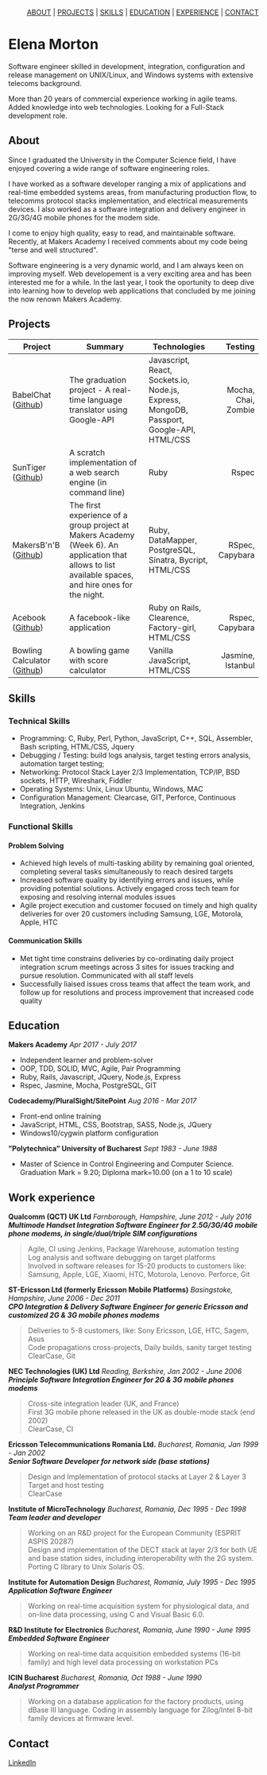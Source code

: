 <!-- ## Elena Morton

[ABOUT](#about) | [PROJECTS](#projects) | [SKILLS](#skills) | [EDUCATION](#education) | [EXPERIENCE](#experience) | [NETWORKS](#networks) -->

<p align="right"><a href="#about">ABOUT</a> | <a href="#projects">PROJECTS</a> | <a href="#skills">SKILLS</a> | <a href="#education">EDUCATION</a> | <a href="#experience">EXPERIENCE</a> | <a href="#contact">CONTACT</a></p>
<h1>Elena Morton</h1>

Software engineer skilled in development, integration, configuration and release management on UNIX/Linux, and Windows systems with extensive telecoms background.

More than 20 years of commercial experience working in agile teams. Added knowledge into web technologies. Looking for a Full-Stack development role.

## About

Since I graduated the University in the Computer Science field, I have enjoyed covering a wide range of software engineering roles. 

I have worked as a software developer ranging a mix of applications and real-time embedded systems areas, from manufacturing production flow, to telecomms protocol stacks implementation, and electrical measurements devices. I also worked as a software integration and delivery engineer in 2G/3G/4G mobile phones for the modem side.

I come to enjoy high quality, easy to read, and maintainable software. Recently, at Makers Academy I received comments about my code being "terse and well structured".

Software engineering is a very dynamic world, and I am always keen on improving myself. Web developement is a very exciting area and has been interested me for a while. In the last year, I took the oportunity to deep dive into learning how to develop web applications that concluded by me joining the now renown Makers Academy.  

## Projects
Project | Summary | Technologies | Testing
------- | ---------------- | ---------- | ----------:
BabelChat ([Github](https://github.com/elenamorton/BabelChat)) | The graduation project - A real-time language translator using Google-API | Javascript, React, Sockets.io, Node.js, Express, MongoDB, Passport, Google-API, HTML/CSS | Mocha, Chai, Zombie
SunTiger ([Github](https://github.com/elenamorton/search_engine))  | A scratch implementation of a web search engine (in command line)  | Ruby | Rspec
MakersB'n'B ([Github](https://github.com/elenamortonmakersbnb_2017)) | The first experience of a group project at Makers Academy (Week 6). An application that allows to list available spaces, and hire ones for the night. | Ruby, DataMapper, PostgreSQL, Sinatra, Bycript, HTML/CSS | RSpec, Capybara
Acebook ([Github](https://github.com/elenamorton/Acebook)) | A facebook-like application | Ruby on Rails, Clearence, Factory-girl, HTML/CSS | Rspec, Capybara
Bowling Calculator ([Github](https://github.com/elenamorton/bowling-challenge)) | A bowling game with score calculator | Vanilla JavaScript, HTML/CSS | Jasmine, Istanbul

## Skills

### Technical Skills

- Programming: C, Ruby, Perl, Python, JavaScript, C++, SQL, Assembler, Bash scripting, HTML/CSS, Jquery
- Debugging / Testing: build logs analysis, target testing errors analysis, automation target testing;
- Networking: Protocol Stack Layer 2/3 Implementation, TCP/IP, BSD sockets, HTTP, Wireshark, Fiddler
- Operating Systems: Unix, Linux Ubuntu, Windows, MAC
- Configuration Management: Clearcase, GIT, Perforce, Continuous Integration, Jenkins

### Functional Skills
#### Problem Solving
- Achieved high levels of multi-tasking ability by remaining goal oriented, completing several tasks simultaneously to reach desired targets
- Increased software quality by identifying errors and issues, while providing potential solutions. Actively engaged cross tech team for exposing and resolving internal modules issues
- Agile project execution and customer focused on timely and high quality deliveries for over 20 customers including Samsung, LGE, Motorola, Apple, HTC

#### Communication Skills
- Met tight time constrains deliveries by co-ordinating daily project integration scrum meetings across 3 sites for issues tracking and pursue resolution. Communicated with all staff levels
- Successfully liaised issues cross teams that affect the team work, and follow up for resolutions and process improvement that increased code quality

## Education

**Makers Academy** *Apr 2017 - July 2017*
- Independent learner and problem-solver
- OOP, TDD, SOLID, MVC, Agile, Pair Programming
- Ruby, Rails, Javascript, JQuery, Node.js, Express
- Rspec, Jasmine, Mocha, PostgreSQL, GIT

**Codecademy/PluralSight/SitePoint** *Aug 2016 - Mar 2017*
- Front-end online training
- JavaScript, HTML, CSS, Bootstrap, SASS, Node.js, JQuery
- Windows10/cygwin platform configuration

**”Polytechnica” University of Bucharest** *Sept 1983 - June 1988*
- Master of Science in Control Engineering and Computer Science. Graduation Mark = 9.20; Diploma mark=10.00 (on a 1 to 10 scale)

## Work experience

**Qualcomm (QCT) UK Ltd** *Farnborough, Hampshire, June 2012 - July 2016*      
***Multimode Handset Integration Software Engineer for 2.5G/3G/4G mobile phone modems, in single/dual/triple SIM configurations***  
>Agile, CI using Jenkins, Package Warehouse, automation testing  
Log analysis and software debugging on target platforms  
Involved in software releases for 15-20 products to customers like: Samsung, Apple, LGE, Xiaomi, HTC, Motorola, Lenovo.
Perforce, Git

**ST-Ericsson Ltd (formerly Ericsson Mobile Platforms)** *Basingstoke, Hampshire, June 2006 - Dec 2011*       
***CPO Integration & Delivery Software Engineer for generic Ericsson and customized 2G & 3G mobile phones modems***  
>Deliveries to 5-8 customers, like: Sony Ericsson, LGE, HTC, Sagem, Asus  
Code propagations cross-projects, Daily builds, sanity target testing  
ClearCase, Git

**NEC Technologies (UK) Ltd** *Reading, Berkshire, Jan 2002 - June 2006*  
***Principle Software Integration Engineer for 2G & 3G mobile phones modems***  
>Cross-site integration leader (UK, and France)  
First 3G mobile phone released in the UK as double-mode stack (end 2002)  
ClearCase, CI

**Ericsson Telecommunications Romania Ltd.** *Bucharest, Romania, Jan 1999 - Jan 2002*  
***Senior Software Developer for network side (base stations)***  
>Design and Implementation of protocol stacks at Layer 2 & Layer 3  
Target and host testing  
ClearCase

**Institute of MicroTechnology** *Bucharest, Romania, Dec 1995 - Dec 1998*  
***Team leader and developer***  
>Working on an R&D project for the European Community (ESPRIT ASPIS 20287)    
Design and implementation of the DECT stack at layer 2/3 for both UE and base station sides, including interoperability with the 2G system.  
Porting C library to Unix Solaris OS.

**Institute for Automation Design** *Bucharest, Romania, July 1995 - Dec 1995*  
***Application Software Engineer***   
>Working on real-time acquisition system for physiological data, and on-line data processing, using C and Visual Basic 6.0.

**R&D Institute for Electronics** *Bucharest, Romania, June 1990 - June 1995*  
***Embedded Software Engineer***   
>Working on real-time data acquisition embedded systems (16-bit family) and high level data processing on workstation PCs

**ICIN Bucharest** *Bucharest, Romania, Oct 1988 - June 1990*  
***Analyst Programmer***  
>Working on a database application for the factory products, using dBase III language. Coding in assembly language for Zilog/Intel 8-bit family devices at firmware level.

## Contact

[LinkedIn](https://www.linkedin.com/in/elena-morton/)
